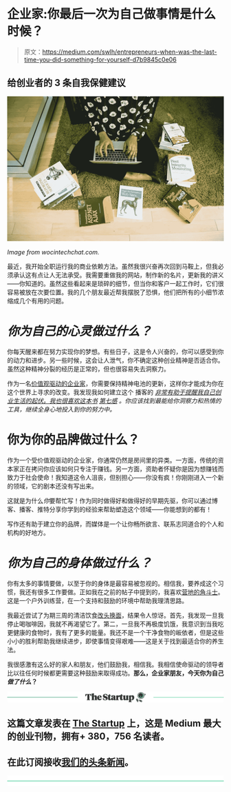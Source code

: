# 企业家:你最后一次为自己做事情是什么时候？

> 原文：<https://medium.com/swlh/entrepreneurs-when-was-the-last-time-you-did-something-for-yourself-d7b9845c0e06>

## 给创业者的 3 条自我保健建议

![](img/e92c4f79d783215cd603cadb807c8b74.png)

*Image from wocintechchat.com.*

最近，我开始全职运行我的商业依赖方法。虽然我很兴奋再次回到马鞍上，但我必须承认这有点让人无法承受。我需要重做我的网站，制作新的名片，更新我的讲义——你知道的。虽然这些看起来是琐碎的细节，但当你和客户一起工作时，它们很容易被放在次要位置。我的几个朋友最近帮我摆脱了恐惧，他们把所有的小细节浓缩成几个有用的问题。

# ***你为自己的心灵做过什么？***

你每天醒来都在努力实现你的梦想。有些日子，这是令人兴奋的，你可以感受到你的动力和进步。另一些时候，这会让人泄气，你不确定这种创业精神是否适合你。虽然这种精神分裂的经历是正常的，但也很容易失去洞察力。

作为一名[价值观驱动的企业家](/@tyboyea/a-different-kind-of-entrepreneur-288d343fce2a)，你需要保持精神电池的更新，这样你才能成为你在这个世界上寻求的改变。我发现我如何建立这个 播客的 [*非常有助于提醒我自己创业生活的起伏。我也很喜欢这本书*](http://www.npr.org/podcasts/510313/how-i-built-this) *[*第七感*](https://www.amazon.com/Seventh-Sense-Fortune-Survival-Networks/dp/0316285064) 。你应该找到最能给你洞察力和热情的工具，继续全身心地投入到你的努力中。*

# 你为你的品牌做过什么？

作为一个受价值观驱动的企业家，你通常仍然是房间里的异类。一方面，传统的资本家正在拷问你应该如何只专注于赚钱。另一方面，资助者怀疑你是因为想赚钱而致力于社会使命！我知道这令人沮丧，但别担心——你没有疯！你刚刚进入一个新的领域，它的剧本还没有写出来。

这就是为什么*你*要帮忙写！作为同时做得好和做得好的早期先驱，你可以通过博客、播客、推特分享你学到的经验来帮助塑造这个领域——你能想到的都有！

写作还有助于建立你的品牌，而媒体是一个让你畅所欲言、联系志同道合的个人和机构的好地方。

# ***你为自己的身体做过什么？***

你有太多的事情要做，以至于你的身体是最容易被忽视的。相信我，要养成这个习惯，我还有很多工作要做。正如我在之前的帖子中提到的，我喜欢[营地的角斗士](https://campgladiator.com/)。这是一个户外训练营，在一个支持和鼓励的环境中帮助我理清思路。

我最近尝试了为期三周的清洁饮食[改头换面](https://www.amazon.com/Clean-Slate-Cookbook-Guide-Health/dp/0307954595)，结果令人惊讶。首先，我发现一旦我停止喝咖啡因，我就不再渴望它了。第二，一旦我不再极度饥饿，我意识到当我吃更健康的食物时，我有了更多的能量。我还不是一个干净食物的皈依者，但是这些小小的胜利帮助我继续进步，即使事情变得艰难——这是关于找到最适合你的养生法。

我很感激有这么好的家人和朋友，他们鼓励我，相信我。我相信使命驱动的领导者比以往任何时候都更需要这种鼓励来取得成功。**那么，企业家朋友，今天你为自己*做了什么*？**

[![](img/308a8d84fb9b2fab43d66c117fcc4bb4.png)](https://medium.com/swlh)

## 这篇文章发表在 [The Startup](https://medium.com/swlh) 上，这是 Medium 最大的创业刊物，拥有+ 380，756 名读者。

## 在此订阅接收[我们的头条新闻](http://growthsupply.com/the-startup-newsletter/)。

[![](img/b0164736ea17a63403e660de5dedf91a.png)](https://medium.com/swlh)